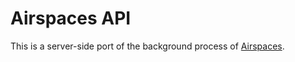 # Airspaces API

This is a server-side port of the background process of [Airspaces](https://airspaces.app).
